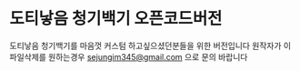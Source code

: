# 도티낳음 청기백기 오픈코드버전

도티낳음 청기백기를 마음껏 커스텀 하고싶으셨던분들을 위한 버전입니다 원작자가 이 파일삭제를 원하는경우
sejungim345@gmail.com 으로 문의 바랍니다
